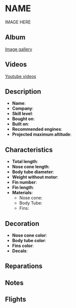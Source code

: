 # NAME

IMAGE HERE

## Album

[Image gallery](http://www.rocketryforum.com/album.php?u=17046)

## Videos

[Youtube videos](https://www.youtube.com/user/maroonedmorlock/videos)

## Description

- **Name**: 
- **Company**: 
- **Skill level**: 
- **Bought on**: 
- **Built on**: 
- **Recommended engines**: 
- **Projected maximum altitude**: 

## Characteristics

- **Total length**: 
- **Nose cone length**: 
- **Body tube diameter**: 
- **Weight without motor**: 
- **Fin number**: 
- **Fin length**: 
- **Materials**:
  - Nose cone: 
  - Body Tube: 
  - Fins: 

## Decoration

- **Nose cone color**: 
- **Body tube color**: 
- **Fins color**: 
- **Decals**: 

## Reparations

## Notes

## Flights

